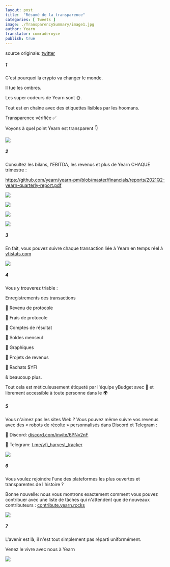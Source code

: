 ```yaml
---
layout: post
title:  "Résumé de la transparence"
categories: [ Tweets ]
image: ./TransparencySummary/image1.jpg
author: Yearn
translator: comraderoyce
publish: true
---
```

source originale: [twitter](https://twitter.com/iearnfinance/status/1445143482830446600)

##### 1

C'est pourquoi la crypto va changer le monde.

Il tue les ombres.

Les super codeurs de Yearn sont 🌞.

Tout est en chaîne avec des étiquettes lisibles par les hoomans.

Transparence vérifiée ✅

Voyons à quel point Yearn est transparent 👇

![](image1.jpg)

##### 2

Consultez les bilans, l'EBITDA, les revenus et plus de Yearn CHAQUE trimestre :

https://github.com/yearn/yearn-pm/blob/master/financials/reports/2021Q2-yearn-quarterly-report.pdf

![](image2.jpg)

![](image3.jpg)

![](image4.jpg)

![](image5.jpg)

##### 3

En fait, vous pouvez suivre chaque transaction liée à Yearn en temps réel à [yfistats.com](http://www.yfistats.com/)

![](image6.jpg)

##### 4

Vous y trouverez triable :

Enregistrements des transactions

🔵 Revenu de protocole

🔵 Frais de protocole

🔵 Comptes de résultat

🔵 Soldes menseul

🔵 Graphiques

🔵 Projets de revenus

🔵 Rachats $YFI

& beaucoup plus.

Tout cela est méticuleusement étiqueté par l'équipe yBudget avec 💙 et librement accessible à toute personne dans le 🌍

##### 5

Vous n'aimez pas les sites Web ? Vous pouvez même suivre vos revenus avec des « robots de récolte » personnalisés dans Discord et Telegram :

🔵 Discord: [discord.com/invite/6PNv2nF](https://discord.com/invite/6PNv2nF)

🔵 Telegram: [t.me/yfi_harvest_tracker](https://t.me/yfi_harvest_tracker)

![](image7.jpg)

##### 6

Vous voulez rejoindre l'une des plateformes les plus ouvertes et transparentes de l'histoire ?

Bonne nouvelle: nous vous montrons exactement comment vous pouvez contribuer avec une liste de tâches qui n'attendent que de nouveaux contributeurs : [contribute.yearn.rocks](https://contribute.yearn.rocks/)

![](image8.jpg)

##### 7

L'avenir est là, il n'est tout simplement pas réparti uniformément.

Venez le vivre avec nous à Yearn

![](image9.jpg)
